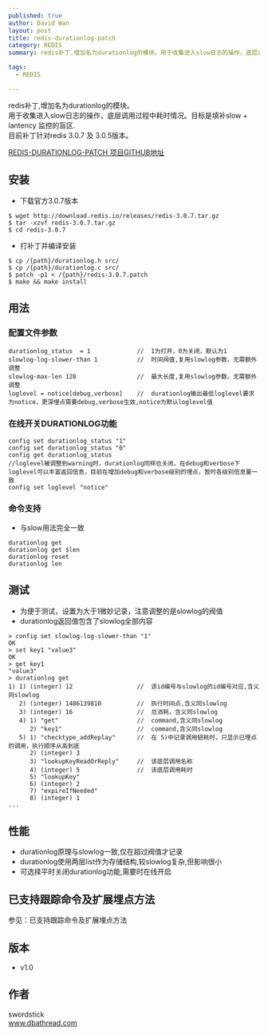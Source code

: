 ```yaml
---
published: true
author: David Wan
layout: post
title: redis-durationlog-patch
category: REDIS
summary: redis补丁,增加名为durationlog的模块。用于收集进入slow日志的操作，底层调用过程中耗时情况。目标是填补slow +lantency 监控的盲区.目前补丁针对redis 3.0.7 及 3.0.5版本。

tags:
  - REDIS

---
```


redis补丁,增加名为durationlog的模块。<br>
用于收集进入slow日志的操作，底层调用过程中耗时情况。目标是填补slow + lantency 监控的盲区.<br>
目前补丁针对redis 3.0.7 及 3.0.5版本。

[REDIS-DURATIONLOG-PATCH 项目GITHUB地址][1]


## 安装


* 下载官方3.0.7版本

```
$ wget http://download.redis.io/releases/redis-3.0.7.tar.gz
$ tar -xzvf redis-3.0.7.tar.gz
$ cd redis-3.0.7
```

* 打补丁并编译安装

```
$ cp /{path}/durationlog.h src/
$ cp /{path}/durationlog.c src/
$ patch -p1 < /{path}/redis-3.0.7.patch
$ make && make install
```


## 用法

### 配置文件参数

```
durationlog_status  = 1				//	1为打开，0为关闭，默认为1
slowlog-log-slower-than 1			//	时间阀值,复用slowlog参数，无需额外调整
slowlog-max-len 128					//	最大长度,复用slowlog参数，无需额外调整
loglevel = notice[debug,verbose]	//  durationlog输出最低loglevel要求为notice，更深埋点需要debug,verbose生效,notice为默认loglevel值
```

### 在线开关DURATIONLOG功能

```
config set durationlog_status "1"	
config set durationlog_status "0"	
config get durationlog_status
//loglevel被调整到warning时，durationlog同样也关闭，在debug和verbose下loglevel可以丰富返回信息，目前在增加debug和verbose级别的埋点，暂时各级别信息量一致
config set loglevel "notice"
```


### 命令支持

* 与slow用法完全一致

```
durationlog get 
durationlog get $len
durationlog reset
durationlog len

```

## 测试

* 为便于测试，设置为大于1微妙记录，注意调整的是slowlog的阀值
* durationlog返回值包含了slowlog全部内容

```
> config set slowlog-log-slower-than "1"
OK
> set key1 "value3"
OK
> get key1
"value3"
> durationlog get
1) 1) (integer) 12					//	该id编号与slowlog的id编号对应,含义同slowlog
   2) (integer) 1486139810			//	执行时间点,含义同slowlog
   3) (integer) 16					//	总消耗，含义同slowlog
   4) 1) "get"						//	command,含义同slowlog
      2) "key1"						//	command,含义同slowlog
   5) 1) "checktype_addReplay"		//	在 5)中记录调用链耗时，只显示已埋点的调用，执行顺序从高到底
      2) (integer) 3
      3) "lookupKeyReadOrReply"		//	该底层调用名称
      4) (integer) 5				//	该底层调用耗时
      5) "lookupKey"
      6) (integer) 2
      7) "expireIfNeeded"
      8) (integer) 1
...
```

## 性能

* durationlog原理与slowlog一致,仅在超过阀值才记录
* durationlog使用两层list作为存储结构,较slowlog复杂,但影响很小
* 可选择平时关闭durationlog功能,需要时在线开启

## 已支持跟踪命令及扩展埋点方法

参见：已支持跟踪命令及扩展埋点方法

## 版本

* v1.0

## 作者

swordstick<br>
www.dbathread.com

[1]:https://github.com/swordstick/redis-durationlog-patch